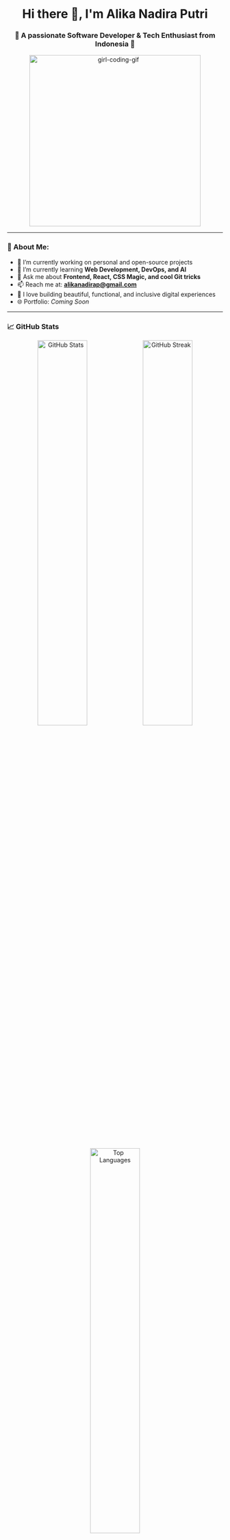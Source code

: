 <h1 align="center">Hi there 👋, I'm Alika Nadira Putri</h1>
<h3 align="center">🌸 A passionate Software Developer & Tech Enthusiast from Indonesia 🌸</h3>

<p align="center">
  <img src="https://media.giphy.com/media/juua9i2c2fA0AIp2iq/giphy.gif" width="400" alt="girl-coding-gif">
</p>

---

### 💫 About Me:
- 🔭 I’m currently working on personal and open-source projects  
- 🌱 I’m currently learning **Web Development, DevOps, and AI**  
- 💬 Ask me about **Frontend, React, CSS Magic, and cool Git tricks**  
- 📫 Reach me at: **[alikanadirap@gmail.com](mailto:alikanadirap@gmail.com)**  
- 💖 I love building beautiful, functional, and inclusive digital experiences  
- 🌐 Portfolio: *Coming Soon*

---

### 📈 GitHub Stats

<p align="center">
  <img src="https://github-readme-stats.vercel.app/api?username=alikanadirap&show_icons=true&theme=radical&hide_border=true" width="48%" alt="GitHub Stats" />
  <img src="https://github-readme-streak-stats.herokuapp.com/?user=alikanadirap&theme=radical&hide_border=true" width="48%" alt="GitHub Streak" />
</p>

<p align="center">
  <img src="https://github-readme-stats.vercel.app/api/top-langs/?username=alikanadirap&layout=compact&theme=radical&hide_border=true" width="48%" alt="Top Languages" />
</p>

---

### 🛠️ Languages and Tools:

<p align="center">
  <img src="https://skillicons.dev/icons?i=html,css,js,react,tailwind,nodejs,python,git,github,vscode" />
</p>

---

### 📫 Let's Connect!

<p align="center">
  <a href="mailto:alikanadirap@gmail.com"><img src="https://img.shields.io/badge/Email-D14836?style=for-the-badge&logo=gmail&logoColor=white"/></a>
  <a href="https://www.linkedin.com/in/alikanadira" target="_blank"><img src="https://img.shields.io/badge/LinkedIn-blue?style=for-the-badge&logo=linkedin&logoColor=white"/></a>
  <a href="https://instagram.com/alikanadira" target="_blank"><img src="https://img.shields.io/badge/Instagram-E4405F?style=for-the-badge&logo=instagram&logoColor=white"/></a>
</p>

---

### ✨ Fun Fact:
> I believe that code is a canvas, and developers are artists who paint the future.

<p align="center">
  <img src="https://media.giphy.com/media/hpXdHPfFI5wTABdDx9/giphy.gif" width="250" />
</p>

---

<p align="center">
  <img src="https://komarev.com/ghpvc/?username=alikanadirap&label=Profile%20views&color=0e75b6&style=flat" alt="alikanadirap" />
</p>
